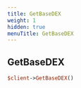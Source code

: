 ```yaml
---
title: GetBaseDEX
weight: 1
hidden: true
menuTitle: GetBaseDEX
---
```

## GetBaseDEX
```perl
$client->GetBaseDEX()
```